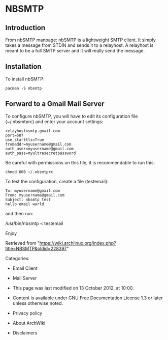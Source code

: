 NBSMTP
======

Introduction
------------

From nbSMTP manpage: nbSMTP is a lightweight SMTP client. It simply
takes a message from STDIN and sends it to a relayhost. A relayhost is
meant to be a full SMTP server and it will really send the message.

Installation
------------

To install nbSMTP:

    pacman -S nbsmtp

Forward to a Gmail Mail Server
------------------------------

To configure nbSMTP, you will have to edit its configuration file
(~/.nbsmtprc) and enter your account settings:

    relayhost=smtp.gmail.com
    port=587
    use_starttls=True
    fromaddr=myusername@gmail.com
    auth_user=myusername@gmail.com
    auth_pass=myultrasecretpassword

Be careful with permissions on this file, it is recommendable to run
this:

    chmod 600 ~/.nbsmtprc

To test the configuration, create a file (testemail):

    To: myusername@gmail.com
    From: myusername@gmail.com
    Subject: nbsmtp test
    hello email world

and then run:

/usr/bin/nbsmtp < testemail

Enjoy

Retrieved from
"https://wiki.archlinux.org/index.php?title=NBSMTP&oldid=228397"

Categories:

-   Email Client
-   Mail Server

-   This page was last modified on 13 October 2012, at 10:00.
-   Content is available under GNU Free Documentation License 1.3 or
    later unless otherwise noted.
-   Privacy policy
-   About ArchWiki
-   Disclaimers
